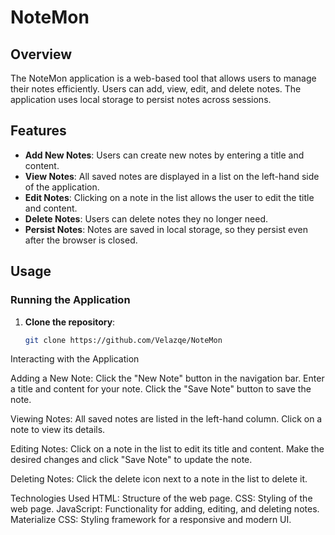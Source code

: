 # NoteMon

## Overview

The NoteMon application is a web-based tool that allows users to manage their notes efficiently. Users can add, view, edit, and delete notes. The application uses local storage to persist notes across sessions.

## Features

- **Add New Notes**: Users can create new notes by entering a title and content.
- **View Notes**: All saved notes are displayed in a list on the left-hand side of the application.
- **Edit Notes**: Clicking on a note in the list allows the user to edit the title and content.
- **Delete Notes**: Users can delete notes they no longer need.
- **Persist Notes**: Notes are saved in local storage, so they persist even after the browser is closed.

## Usage

### Running the Application

1. **Clone the repository**:
   ```bash
   git clone https://github.com/Velazqe/NoteMon


Interacting with the Application

Adding a New Note:
Click the "New Note" button in the navigation bar.
Enter a title and content for your note.
Click the "Save Note" button to save the note.


Viewing Notes:
All saved notes are listed in the left-hand column. Click on a note to view its details.


Editing Notes: Click on a note in the list to edit its title and content.
Make the desired changes and click "Save Note" to update the note.


Deleting Notes:
Click the delete icon next to a note in the list to delete it.

Technologies Used
HTML: Structure of the web page.
CSS: Styling of the web page.
JavaScript: Functionality for adding, editing, and deleting notes.
Materialize CSS: Styling framework for a responsive and modern UI.